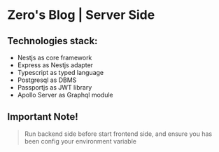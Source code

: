 # Zero's Blog | Server Side
## Technologies stack:
- Nestjs as core framework
- Express as Nestjs adapter
- Typescript as typed language
- Postgresql as DBMS
- Passportjs as JWT library
- Apollo Server as Graphql module

## Important Note!
> Run backend side before start frontend side, and ensure you has been config your environment variable
